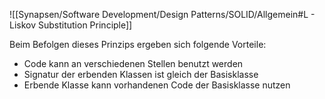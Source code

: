 ![[Synapsen/Software Development/Design Patterns/SOLID/Allgemein#L - Liskov Substitution Principle]]

Beim Befolgen dieses Prinzips ergeben sich folgende Vorteile:
- Code kann an verschiedenen Stellen benutzt werden
- Signatur der erbenden Klassen ist gleich der Basisklasse
- Erbende Klasse kann vorhandenen Code der Basisklasse nutzen
